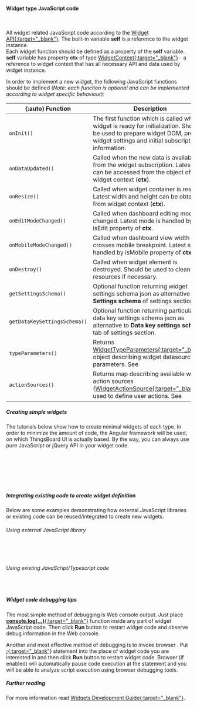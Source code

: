 #### Widget type JavaScript code

<div class="divider"></div>
<br/>

All widget related JavaScript code according to the [Widget API{:target="_blank"}](${baseUrl}/docs/user-guide/contribution/widgets-development/#basic-widget-api).
The built-in variable **self** is a reference to the widget instance.<br>
Each widget function should be defined as a property of the **self** variable.
**self** variable has property **ctx** of type [WidgetContext{:target="_blank"}](https://github.com/thingsboard/thingsboard/blob/5bb6403407aa4898084832d6698aa9ea6d484889/ui-ngx/src/app/modules/home/models/widget-component.models.ts#L107) - a reference to widget context that has all necessary API and data used by widget instance.

In order to implement a new widget, the following JavaScript functions should be defined *(Note: each function is optional and can be implemented according to  widget specific behaviour):*

|{:auto} **Function**                       | **Description**                                                                        |
|------------------------------------|----------------------------------------------------------------------------------------|
| ``` onInit() ```                   | The first function which is called when widget is ready for initialization. Should be used to prepare widget DOM, process widget settings and initial subscription information. |
| ``` onDataUpdated() ```            | Called when the new data is available from the widget subscription. Latest data can be accessed from the <span trigger-style="fontSize: 16px;" trigger-text="<b>defaultSubscription</b>" tb-help-popup="widget/editor/widget_js_subscription_object"></span> object of widget context (**ctx**). |
| ``` onResize() ```                 | Called when widget container is resized. Latest width and height can be obtained from widget context (**ctx**).             |
| ``` onEditModeChanged() ```        | Called when dashboard editing mode is changed. Latest mode is handled by isEdit property of **ctx**.             |
| ``` onMobileModeChanged() ```      | Called when dashboard view width crosses mobile breakpoint. Latest state is handled by isMobile property of **ctx**.                 |
| ``` onDestroy() ```                | Called when widget element is destroyed. Should be used to cleanup all resources if necessary.            |
| ``` getSettingsSchema() ```        | Optional function returning widget settings schema json as alternative to **Settings schema** of settings section.             |
| ``` getDataKeySettingsSchema() ``` | Optional function returning particular data key settings schema json as alternative to **Data key settings schema** tab of settings section.                   |
| ``` typeParameters() ```           | Returns [WidgetTypeParameters{:target="_blank"}](https://github.com/thingsboard/thingsboard/blob/2627fe51d491055d4140f16617ed543f7f5bd8f6/ui-ngx/src/app/shared/models/widget.models.ts#L151) object describing widget datasource parameters. See <span trigger-style="fontSize: 16px;" trigger-text="<b>Type parameters object</b>" tb-help-popup="widget/editor/widget_js_type_parameters_object"></span> |            |
| ``` actionSources() ```            | Returns map describing available widget action sources ([WidgetActionSource{:target="_blank"}](https://github.com/thingsboard/thingsboard/blob/2627fe51d491055d4140f16617ed543f7f5bd8f6/ui-ngx/src/app/shared/models/widget.models.ts#L121)) used to define user actions. See <span trigger-style="fontSize: 16px;" trigger-text="<b>Action sources object</b>" tb-help-popup="widget/editor/widget_js_action_sources_object"></span> |

<div class="divider"></div>

##### Creating simple widgets 

The tutorials below show how to create minimal widgets of each type.
In order to minimize the amount of code, the Angular framework will be used, on which ThingsBoard UI is actually based.
By the way, you can always use pure JavaScript or jQuery API in your widget code.

<br>

<div style="padding-left: 64px;"
     tb-help-popup="widget/editor/examples/latest_values_widget"
     tb-help-popup-placement="top"
     trigger-style="font-size: 16px;"
     trigger-text="Sample Latest Values widget">
</div>

<br>

<div style="padding-left: 64px;"
     tb-help-popup="widget/editor/examples/timeseries_widget"
     tb-help-popup-placement="top"
     trigger-style="font-size: 16px;"
     trigger-text="Sample Time-Series widget">
</div>

<br>

<div style="padding-left: 64px;"
     tb-help-popup="widget/editor/examples/rpc_widget"
     tb-help-popup-placement="top"
     trigger-style="font-size: 16px;"
     trigger-text="Sample RPC (Control) widget">
</div>

<br>

<div style="padding-left: 64px;"
     tb-help-popup="widget/editor/examples/alarm_widget"
     tb-help-popup-placement="top"
     trigger-style="font-size: 16px;"
     trigger-text="Sample Alarm widget">
</div>

<br>

<div style="padding-left: 64px;"
     tb-help-popup="widget/editor/examples/static_widget"
     tb-help-popup-placement="top"
     trigger-style="font-size: 16px;"
     trigger-text="Sample Static widget">
</div>

<div class="divider"></div>

##### Integrating existing code to create widget definition

Below are some examples demonstrating how external JavaScript libraries or existing code can be reused/integrated to create new widgets.

###### Using external JavaScript library

<br>

<div style="padding-left: 64px;"
     tb-help-popup="widget/editor/examples/ext_latest_values_example"
     tb-help-popup-placement="top"
     trigger-style="font-size: 16px;"
     trigger-text="Latest Values widget Example with gauge.js library">
</div>

<br>

<div style="padding-left: 64px;"
     tb-help-popup="widget/editor/examples/ext_timeseries_example"
     tb-help-popup-placement="top"
     trigger-style="font-size: 16px;"
     trigger-text="Time-Series widget Example with Chart.js library">
</div>

###### Using existing JavaScript/Typescript code

<br>

<div style="padding-left: 64px;"
     tb-help-popup="widget/editor/widget_js_existing_code"
     tb-help-popup-placement="top"
     trigger-style="font-size: 16px;"
     trigger-text="Read more">
</div>

<div class="divider"></div>

##### Widget code debugging tips

The most simple method of debugging is Web console output.
Just place [**console.log(...)**{:target="_blank"}](https://developer.mozilla.org/en-US/docs/Web/API/Console/log) function inside any part of widget JavaScript code.
Then click **Run** button to restart widget code and observe debug information in the Web console.

Another and most effective method of debugging is to invoke browser .
Put [**;**{:target="_blank"}](https://developer.mozilla.org/en-US/docs/Web/JavaScript/Reference/Statements/) statement into the place of widget code you are interested in and then click **Run** button to restart widget code.
Browser  (if enabled) will automatically pause code execution at the  statement and you will be able to analyze script execution using browser debugging tools.

<div class="divider"></div>

##### Further reading

For more information read  [Widgets Development Guide{:target="_blank"}](${baseUrl}/docs/user-guide/contribution/widgets-development).

<br>
<br>
